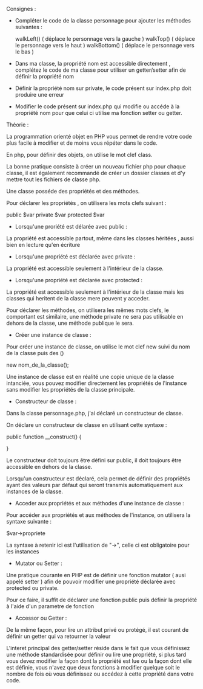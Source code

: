 Consignes :

- Compléter le code de la classe personnage pour ajouter les méthodes suivantes :

    walkLeft() ( déplace le personnage vers la gauche )
    walkTop() ( déplace le personnage vers le haut )
    walkBottom() ( déplace le personnage vers le bas )

- Dans ma classe, la propriété nom est accessible directement , complétez le code de ma classe pour utiliser un getter/setter
    afin de définir la propriété nom

- Définir la propriété nom sur private, le code présent sur index.php doit produire une erreur

- Modifier le code présent sur index.php qui modifie ou accéde à la propriété nom pour que celui ci utilise ma fonction
setter ou getter.




Théorie :

La programmation orienté objet en PHP vous permet de rendre votre code plus facile à modifier et de moins vous répéter dans
le code.

En php, pour définir des objets, on utilise le mot clef class.

La bonne pratique consiste à créer un nouveau fichier php pour chaque classe, il est également recommandé de créer un dossier
classes et d'y mettre tout les fichiers de classe php.

Une classe posséde des propriétés et des méthodes.

Pour déclarer les propriétés , on utilisera les mots clefs suivant :

public $var
private $var
protected $var

- Lorsqu'une proriété est délarée avec public :

La propriété est accessible partout, même dans les classes héritées , aussi bien en lecture qu'en écriture

- Lorsqu'une propriété est déclarée avec private :

La propriété est accessible seulement à l'intérieur de la classe.

- Lorsqu'une propriété est déclarée avec protected :

La propriété est accessible seulement à l'intérieur de la classe mais les classes qui heritent de la classe mere peuvent
y acceder.


Pour déclarer les méthodes, on utilisera les mêmes mots clefs, le comportant est similaire, une méthode private ne sera pas
utilisable en dehors de la classe, une méthode publique le sera.


- Créer une instance de classe :

Pour créer une instance de classe, on utilise le mot clef new suivi du nom de la classe puis des ()

new nom_de_la_classe();

Une instance de classe est en réalité une copie unique de la classe intanciée, vous pouvez modifier directement les
propriétés de l'instance sans modifier les propriétés de la classe principale.


- Constructeur de classe :

Dans la classe personnage.php, j'ai déclaré un constructeur de classe.

On déclare un constructeur de classe en utilisant cette syntaxe :

public function __construct()
{

}

Le constructeur doit toujours être défini sur public, il doit toujours être accessible en dehors de la classe.

 Lorsqu'un constructeur est déclaré, cela permet de définir des propriétés ayant des valeurs par défaut qui seront
 transmis automatiquement aux instances de la classe.


- Acceder aux propriétés et aux méthodes d'une instance de classe :

Pour accéder aux propriétés et aux méthodes de l'instance, on utilisera la syntaxe suivante :

$var->propriete

La syntaxe à retenir ici est l'utilisation de "->", celle ci est obligatoire pour les instances


- Mutator ou Setter :

Une pratique courante en PHP est de définir une fonction mutator ( ausi appelé setter ) afin de pouvoir modifier une propriété déclarée
avec protected ou private.

Pour ce faire, il suffit de déclarer une fonction public puis définir la propriété à l'aide d'un parametre de fonction


- Accessor ou Getter :

De la même façon, pour lire un attribut privé ou protégé, il est courant de définir un getter qui va retourner la valeur


L'interet principal des getter/setter réside dans le fait que vous définissez une méthode standardisée pour définir ou lire
une propriété, si plus tard vous devez modifier la façon dont la propriété est lue ou la façon dont elle est définie,
vous n'avez que deux fonctions à modifier quelque soit le nombre de fois où vous définissez ou accédez à cette propriété
dans votre code.


